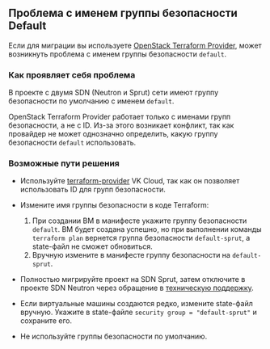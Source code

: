 ## Проблема с именем группы безопасности Default

Если для миграции вы используете [OpenStack Terraform Provider](https://docs.comcloud.xyz/providers/terraform-provider-openstack/openstack/latest), может возникнуть проблема с именем группы безопасности `default`.

### Как проявляет себя проблема

В проекте с двумя SDN (Neutron и Sprut) сети имеют группу безопасности по умолчанию с именем `default`.

OpenStack Terraform Provider работает только с именами групп безопасности, а не с ID. Из-за этого возникает конфликт, так как провайдер не может однозначно определить, какую группу безопасности `default` использовать.

### Возможные пути решения

- Используйте [terraform-provider](https://github.com/vk-cs/terraform-provider-vkcs) VK Cloud, так как он позволяет использовать ID для групп безопасности.
- Измените имя группы безопасности в коде Terraform:

    1. При создании ВМ в манифесте укажите группу безопасности `default`. ВМ будет создана успешно, но при выполнении команды `terraform plan` вернется группа безопасности `default-sprut`, а state-файл не сможет обновиться. 
    1. Вручную измените в манифесте группу безопасности на `default-sprut`.

- Полностью мигрируйте проект на SDN Sprut, затем отключите в проекте SDN Neutron через обращение в [техническую поддержку](/ru/contacts).
- Если виртуальные машины создаются редко, измените state-файл вручную. Укажите в state-файле `security group = "default-sprut"` и сохраните его.
- Не используйте группы безопасности по умолчанию.
